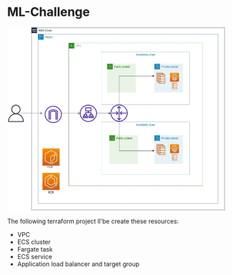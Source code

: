 # ML-Challenge

![Alt text](ML_CHANLENGE.jpg?raw=true "Title")


The following terraform project ll'be create these resources:
- VPC
- ECS cluster
- Fargate task 
- ECS service
- Application load balancer and target group